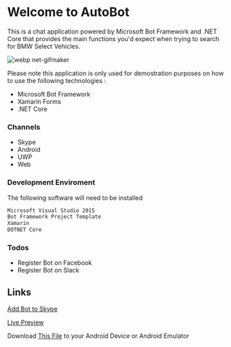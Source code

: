 # Welcome to AutoBot

This is a chat application powered by Microsoft Bot Framework and .NET Core that provides the main functions you'd expect when trying to search for BMW Select Vehicles. 

![webp net-gifmaker](https://user-images.githubusercontent.com/24914682/27386044-d3c3c358-5694-11e7-8b77-c5a722e166b9.gif)

Please note this application is only used for demostration purposes on how to use the following technologies :
  - Microsoft Bot Framework
  - Xamarin Forms
  - .NET Core

### Channels

  - Skype
  - Android
  - UWP
  - Web

### Development Enviroment

The following software will need to be installed 

```sh
Microsoft Visual Studio 2015
Bot Framework Project Template
Xamarin
DOTNET Core
```



### Todos

 - Register Bot on Facebook
 - Register Bot on Slack

Links
----
[Add Bot to Skype](https://join.skype.com/bot/925afb34-bc29-4aca-ae7f-d91c09bc9b74)

[Live Preview](http://www.nivash.co.za/autobot)


Download [This File](https://www.dropbox.com/s/4z1zonajzlrunpl/AutoBotApp.Droid.apk?dl=0) to your Android Device or Android Emulator 
